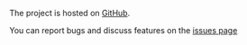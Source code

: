 The project is hosted on [GitHub](https://github.com/prestigos/prestigos-sdk.js).

You can report bugs and discuss features on the [issues page](https://github.com/prestigos/prestigos-sdk.js/issues)

